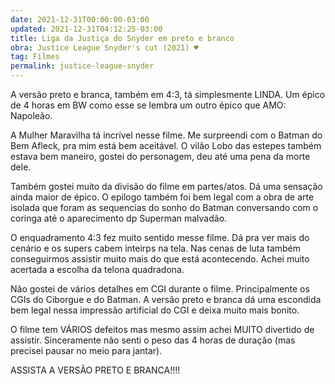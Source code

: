 ```yaml
---
date: 2021-12-31T00:00:00-03:00
updated: 2021-12-31T04:12:25-03:00
title: Liga da Justiça do Snyder em preto e branco
obra: Justice League Snyder's cut (2021) ♥️
tag: Filmes
permalink: justice-league-snyder
---
```


A versão preto e branca, também em 4:3, tá simplesmente LINDA. Um épico de 4 horas em BW como esse se lembra um outro épico que AMO: Napoleão.

A Mulher Maravilha tá incrível nesse filme. Me surpreendi com o Batman do Bem Afleck, pra mim está bem aceitável. O vilão Lobo das estepes também estava bem maneiro, gostei do personagem, deu até uma pena da morte dele.

Também gostei muito da divisão do filme em partes/atos. Dá uma sensação ainda maior de épico. O epílogo também foi bem legal com a obra de arte isolada que foram as sequencias do sonho do Batman conversando com o coringa até o aparecimento dp Superman malvadão.

O enquadramento 4:3 fez muito sentido messe filme. Dá pra ver mais do cenário e os supers cabem inteirps na tela. Nas cenas de luta também conseguirmos assistir muito mais do que está acontecendo. Achei muito acertada a escolha da telona quadradona.

Não gostei de vários detalhes em CGI durante o filme. Principalmente os CGIs do Ciborgue e do Batman. A versão preto e branca dá uma escondida bem legal nessa impressão artificial do CGI e deixa muito mais bonito.

O filme tem VÁRIOS defeitos mas mesmo assim achei MUITO divertido de assistir. Sinceramente não senti o peso das 4 horas de duração (mas precisei pausar no meio para jantar).

ASSISTA A VERSÃO PRETO E BRANCA!!!!
